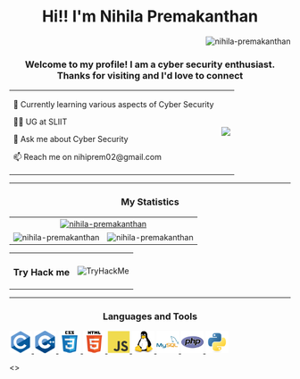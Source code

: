 <h1 align="center">Hi!! I'm Nihila Premakanthan</h1>
<p align="right"> <img src="https://komarev.com/ghpvc/?username=nihila-premakanthan&label=Profile%20views&color=0e75b6&style=flat" alt="nihila-premakanthan" /> </p>

<h3 align="center">Welcome to my profile! I am a cyber security enthusiast. Thanks for visiting and I'd love to connect</h3>

<div>
<table align = "center">
<tr>
<td>
 <p>🌱 Currently learning various aspects of Cyber Security</p>
 <p>🧑‍🎓 UG at SLIIT</p>
 <p>💬 Ask me about Cyber Security</p>
 <p>📫 Reach me on nihiprem02@gmail.com</p>
</td>
<td>
 <img src= "https://camo.githubusercontent.com/4d11f93bca635e529eeedef9eb13e20553a9ed6dc4bda4ed8602abc915c6a02a/68747470733a2f2f63646e2e6472696262626c652e636f6d2f75736572732f31373730372f73637265656e73686f74732f323431333735342f7272722e676966">
</td>
</tr>
</table>
</div>

<hr>
<div>
<h3 align="center">My Statistics</h3>
 <table>     
 <tr>
 <td colspan = 2 style = "text-align: center"><a href="https://github.com/ryo-ma/github-profile-trophy"><img src="https://github-profile-trophy.vercel.app/?username=nihila-premakanthan" alt="nihila-premakanthan" align = "center"/></a></td>  
 </tr>        
 <tr>
 <td><img align="center" src="https://github-readme-stats.vercel.app/api?username=nihila-premakanthan&show_icons=true&locale=en" alt="nihila-premakanthan" /></td>
 <td><img align="center" src="https://github-readme-streak-stats.herokuapp.com/?user=nihila-premakanthan&" alt="nihila-premakanthan" /></td>
 </tr>
</table>
</div>

<table>
 <tr>
  <td>
   <h3>Try Hack me</h3>
  </td>
  <td>
   <img src="https://tryhackme-badges.s3.amazonaws.com/Nihila.png" alt="TryHackMe">
  </td>
 </tr>
</table>


<hr>
<h3 align="center">Languages and Tools</h3>
<p align="left"> 
 <a href="https://www.cprogramming.com/" target="_blank" rel="noreferrer"> <img src="https://raw.githubusercontent.com/devicons/devicon/master/icons/c/c-original.svg" alt="c" width="40" height="40"/> </a> <a href="https://www.w3schools.com/cpp/" target="_blank" rel="noreferrer"> <img src="https://raw.githubusercontent.com/devicons/devicon/master/icons/cplusplus/cplusplus-original.svg" alt="cplusplus" width="40" height="40"/> </a> <a href="https://www.w3schools.com/css/" target="_blank" rel="noreferrer"> <img src="https://raw.githubusercontent.com/devicons/devicon/master/icons/css3/css3-original-wordmark.svg" alt="css3" width="40" height="40"/> </a> <a href="https://www.w3.org/html/" target="_blank" rel="noreferrer"> <img src="https://raw.githubusercontent.com/devicons/devicon/master/icons/html5/html5-original-wordmark.svg" alt="html5" width="40" height="40"/> </a> <a href="https://developer.mozilla.org/en-US/docs/Web/JavaScript" target="_blank" rel="noreferrer"> <img src="https://raw.githubusercontent.com/devicons/devicon/master/icons/javascript/javascript-original.svg" alt="javascript" width="40" height="40"/> </a> <a href="https://www.linux.org/" target="_blank" rel="noreferrer"> <img src="https://raw.githubusercontent.com/devicons/devicon/master/icons/linux/linux-original.svg" alt="linux" width="40" height="40"/> </a> <a href="https://www.mysql.com/" target="_blank" rel="noreferrer"> <img src="https://raw.githubusercontent.com/devicons/devicon/master/icons/mysql/mysql-original-wordmark.svg" alt="mysql" width="40" height="40"/> </a> <a href="https://www.php.net" target="_blank" rel="noreferrer"> <img src="https://raw.githubusercontent.com/devicons/devicon/master/icons/php/php-original.svg" alt="php" width="40" height="40"/> </a> <a href="https://www.python.org" target="_blank" rel="noreferrer"> <img src="https://raw.githubusercontent.com/devicons/devicon/master/icons/python/python-original.svg" alt="python" width="40" height="40"/> </a> </p>

<>
